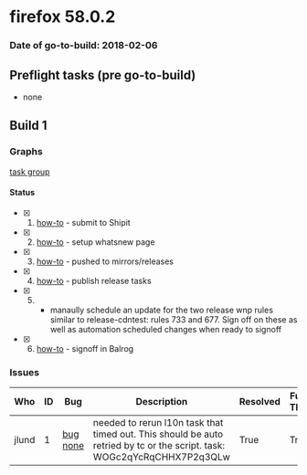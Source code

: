 # firefox 58.0.2

### Date of go-to-build: 2018-02-06

## Preflight tasks (pre go-to-build)
- none

## Build 1  

### Graphs
[task group](https://tools.taskcluster.net/push-inspector/#/OEreIVO6TCKgSZYTl2jFDg)


#### Status
- [x] 1.  [how-to](https://wiki.mozilla.org/Release:Release_Automation_on_Mercurial:Starting_a_Release#Submit_to_Ship_It)  - submit to Shipit
- [x] 2.  [how-to](https://wiki.mozilla.org/Release:Release_Automation_on_Mercurial:Updates_through_Shipping#Set-up_whatsnew_page)  - setup whatsnew page
- [x] 3.  [how-to](https://github.com/mozilla-releng/releasewarrior-2.0/wiki/Release-Promotion-Tasks#push-artifacts-to-releases-directory)  - pushed to mirrors/releases
- [x] 4.  [how-to](https://github.com/mozilla-releng/releasewarrior-2.0/wiki/Release-Promotion-Tasks#publish-the-release)  - publish release tasks
- [x] 5.  - manaully schedule an update for the two release wnp rules similar to release-cdntest: rules 733 and 677. Sign off on these as well as automation scheduled changes when ready to signoff
- [x] 6.  [how-to](https://github.com/mozilla-releng/releasewarrior-2.0/wiki/Release-Promotion-Tasks#obtain-sign-offs-for-changes)  - signoff in Balrog

### Issues
| Who                 | ID               | Bug                                                                 | Description                | Resolved                | Future Threat                |
| ------------------- | ---------------- | ------------------------------------------------------------------- | -------------------------- | ----------------------- | ---------------------------- |
| jlund  | 1 | [bug none](https://bugzil.la/none)        | needed to rerun l10n task that timed out. This should be auto retried by tc or the script. task: WOGc2qYcRqCHHX7P2q3QLw | True | True |

